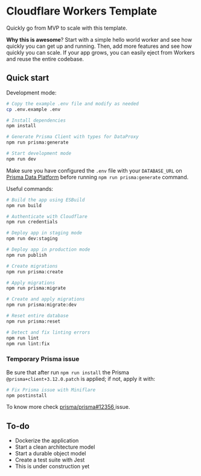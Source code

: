 # Cloudflare Workers Template

Quickly go from MVP to scale with this template.

**Why this is awesome**? Start with a simple hello world worker and see how quickly you can get up and running. Then, add more features and see how quickly you can scale. If your app grows, you can easily eject from Workers and reuse the entire codebase.

## Quick start

Development mode:
```bash
# Copy the example .env file and modify as needed
cp .env.example .env

# Install dependencies
npm install

# Generate Prisma Client with types for DataProxy
npm run prisma:generate

# Start development mode
npm run dev
```

Make sure you have configured the `.env` file with your `DATABASE_URL` on [Prisma Data Platform](https://www.prisma.io/dataplatform) before running `npm run prisma:generate` command.

Useful commands:
```bash
# Build the app using ESBuild
npm run build

# Authenticate with Cloudflare
npm run credentials

# Deploy app in staging mode
npm run dev:staging

# Deploy app in production mode
npm run publish

# Create migrations
npm run prisma:create

# Apply migrations
npm run prisma:migrate

# Create and apply migrations
npm run prisma:migrate:dev

# Reset entire database
npm run prisma:reset

# Detect and fix linting errors
npm run lint
npm run lint:fix
```

### Temporary Prisma issue

Be sure that after run `npm run install` the Prisma `@prisma+client+3.12.0.patch` is applied; if not, apply it with:
```bash
# Fix Prisma issue with Miniflare
npm postinstall
```

To know more check [prisma/prisma#12356 ](https://github.com/prisma/prisma/issues/12356) issue.


## To-do

- Dockerize the application
- Start a clean architecture model
- Start a durable object model
- Create a test suite with Jest
- This is under construction yet
